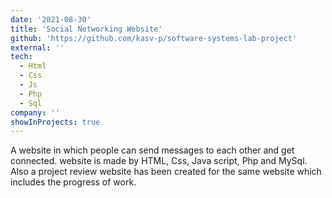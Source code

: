 ```yaml
---
date: '2021-08-30'
title: 'Social Networking Website'
github: 'https://github.com/kasv-p/software-systems-lab-project'
external: ''
tech:
  - Html
  - Css
  - Js
  - Php
  - Sql
company: ''
showInProjects: true
---
```


A website in which people can send messages to each other and get connected. website is made by HTML, Css, Java script, Php and MySql. Also a project review website has been created for the same website which includes the progress of work.
